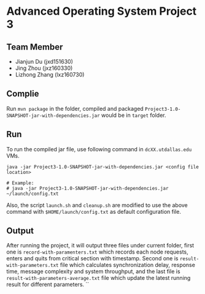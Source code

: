 # Advanced Operating System Project 3

## Team Member
- Jianjun Du (jxd151630)
- Jing Zhou (jxz160330)
- Lizhong Zhang (lxz160730)

## Complie
Run `mvn package` in the folder, compiled and packaged `Project3-1.0-SNAPSHOT-jar-with-dependencies.jar` would be in `target` folder.

## Run
To run the compiled jar file, use following command in `dcXX.utdallas.edu` VMs.

```
java -jar Project3-1.0-SNAPSHOT-jar-with-dependencies.jar <config file location>

# Example:
# java -jar Project3-1.0-SNAPSHOT-jar-with-dependencies.jar ~/launch/config.txt
```

Also, the script `launch.sh` and `cleanup.sh` are modified to use the above command with `$HOME/launch/config.txt` as default configuration file.

## Output
After running the project, it will output three files under current folder, first one is `record-with-paramenters.txt` which records each node requests, enters and
quits from critical section with timestamp. Second one is `result-with-parameters.txt` file which calculates synchronization delay, response time, message 
complexity and system throughput, and the last file is `result-with-parameters-average.txt` file which update the latest running result for different parameters.  ``